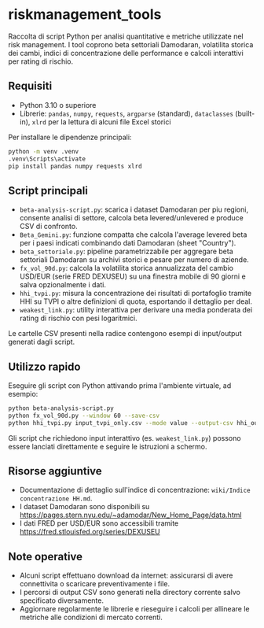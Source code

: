 ﻿# riskmanagement_tools

Raccolta di script Python per analisi quantitative e metriche utilizzate nel risk management. I tool coprono beta settoriali Damodaran, volatilita storica dei cambi, indici di concentrazione delle performance e calcoli interattivi per rating di rischio.

## Requisiti
- Python 3.10 o superiore
- Librerie: `pandas`, `numpy`, `requests`, `argparse` (standard), `dataclasses` (built-in), `xlrd` per la lettura di alcuni file Excel storici

Per installare le dipendenze principali:
```bash
python -m venv .venv
.venv\Scripts\activate
pip install pandas numpy requests xlrd
```

## Script principali
- `beta-analysis-script.py`: scarica i dataset Damodaran per piu regioni, consente analisi di settore, calcola beta levered/unlevered e produce CSV di confronto.
- `Beta_Gemini.py`: funzione compatta che calcola l'average levered beta per i paesi indicati combinando dati Damodaran (sheet "Country").
- `beta_settoriale.py`: pipeline parametrizzabile per aggregare beta settoriali Damodaran su archivi storici e pesare per numero di aziende.
- `fx_vol_90d.py`: calcola la volatilita storica annualizzata del cambio USD/EUR (serie FRED DEXUSEU) su una finestra mobile di 90 giorni e salva opzionalmente i dati.
- `hhi_tvpi.py`: misura la concentrazione dei risultati di portafoglio tramite HHI su TVPI o altre definizioni di quota, esportando il dettaglio per deal.
- `weakest_link.py`: utility interattiva per derivare una media ponderata dei rating di rischio con pesi logaritmici.

Le cartelle CSV presenti nella radice contengono esempi di input/output generati dagli script.

## Utilizzo rapido
Eseguire gli script con Python attivando prima l'ambiente virtuale, ad esempio:
```bash
python beta-analysis-script.py
python fx_vol_90d.py --window 60 --save-csv
python hhi_tvpi.py input_tvpi_only.csv --mode value --output-csv hhi_output.csv
```
Gli script che richiedono input interattivo (es. `weakest_link.py`) possono essere lanciati direttamente e seguire le istruzioni a schermo.

## Risorse aggiuntive
- Documentazione di dettaglio sull'indice di concentrazione: `wiki/Indice concentrazione HH.md`.
- I dataset Damodaran sono disponibili su https://pages.stern.nyu.edu/~adamodar/New_Home_Page/data.html
- I dati FRED per USD/EUR sono accessibili tramite https://fred.stlouisfed.org/series/DEXUSEU

## Note operative
- Alcuni script effettuano download da internet: assicurarsi di avere connettivita o scaricare preventivamente i file.
- I percorsi di output CSV sono generati nella directory corrente salvo specificato diversamente.
- Aggiornare regolarmente le librerie e rieseguire i calcoli per allineare le metriche alle condizioni di mercato correnti.
